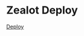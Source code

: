 # Zealot Deploy 
[Deploy](https://us-east-1.console.aws.amazon.com/cloudformation/home?region=us-east-1#/stacks/create/review?templateURL=https://s3.amazonaws.com/zealotdeploy/WordPress_Single_Instance.template)
